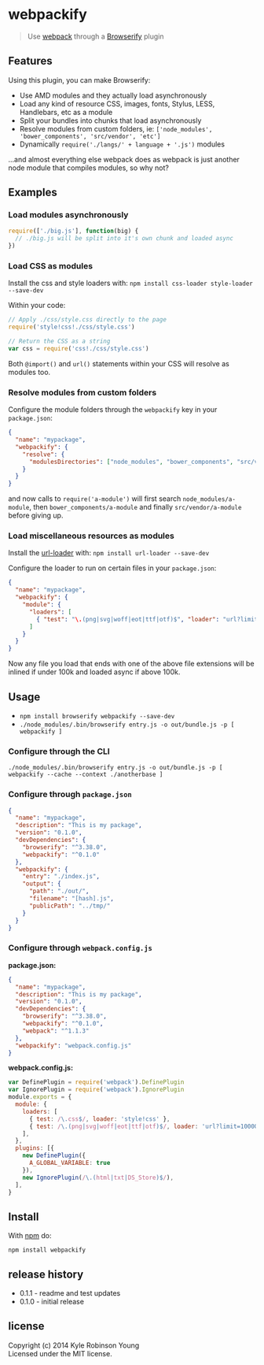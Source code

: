 # webpackify

> Use [webpack](http://webpack.github.io/docs/) through a [Browserify](http://browserify.org) plugin

## Features

Using this plugin, you can make Browserify:

* Use AMD modules and they actually load asynchronously
* Load any kind of resource CSS, images, fonts, Stylus, LESS, Handlebars, etc as a module
* Split your bundles into chunks that load asynchronously
* Resolve modules from custom folders, ie: `['node_modules', 'bower_components', 'src/vendor', 'etc']`
* Dynamically `require('./langs/' + language + '.js')` modules

...and almost everything else webpack does as webpack is just another node module that compiles modules, so why not?

## Examples

### Load modules asynchronously

``` js
require(['./big.js'], function(big) {
  // ./big.js will be split into it's own chunk and loaded async
})
```

### Load CSS as modules

Install the css and style loaders with: `npm install css-loader style-loader --save-dev`

Within your code:

``` js
// Apply ./css/style.css directly to the page
require('style!css!./css/style.css')

// Return the CSS as a string
var css = require('css!./css/style.css')
```

Both `@import()` and `url()` statements within your CSS will resolve as modules too.

### Resolve modules from custom folders

Configure the module folders through the `webpackify` key in your `package.json`:

``` json
{
  "name": "mypackage",
  "webpackify": {
    "resolve": {
      "modulesDirectories": ["node_modules", "bower_components", "src/vendor"]
    }
  }
}
```

and now calls to `require('a-module')` will first search `node_modules/a-module`, then `bower_components/a-module` and finally `src/vendor/a-module` before giving up.

### Load miscellaneous resources as modules

Install the [url-loader](https://github.com/webpack/url-loader) with: `npm install url-loader --save-dev`

Configure the loader to run on certain files in your `package.json`:

``` json
{
  "name": "mypackage",
  "webpackify": {
    "module": {
      "loaders": [
        { "test": "\.(png|svg|woff|eot|ttf|otf)$", "loader": "url?limit=100000" }
      ]
    }
  }
}
```

Now any file you load that ends with one of the above file extensions will be inlined if under 100k and loaded async if above 100k.

## Usage

* `npm install browserify webpackify --save-dev`
* `./node_modules/.bin/browserify entry.js -o out/bundle.js -p [ webpackify ]`

### Configure through the CLI

``` shell
./node_modules/.bin/browserify entry.js -o out/bundle.js -p [ webpackify --cache --context ./anotherbase ]
```

### Configure through `package.json`

``` json
{
  "name": "mypackage",
  "description": "This is my package",
  "version": "0.1.0",
  "devDependencies": {
    "browserify": "^3.38.0",
    "webpackify": "^0.1.0"
  },
  "webpackify": {
    "entry": "./index.js",
    "output": {
      "path": "./out/",
      "filename": "[hash].js",
      "publicPath": "../tmp/"
    }
  }
}
```

### Configure through `webpack.config.js`

**package.json:**

``` json
{
  "name": "mypackage",
  "description": "This is my package",
  "version": "0.1.0",
  "devDependencies": {
    "browserify": "^3.38.0",
    "webpackify": "^0.1.0",
    "webpack": "^1.1.3"
  },
  "webpackify": "webpack.config.js"
}
```

**webpack.config.js:**

``` js
var DefinePlugin = require('webpack').DefinePlugin
var IgnorePlugin = require('webpack').IgnorePlugin
module.exports = {
  module: {
    loaders: [
      { test: /\.css$/, loader: 'style!css' },
      { test: /\.(png|svg|woff|eot|ttf|otf)$/, loader: 'url?limit=100000' }
    ],
  },
  plugins: [{
    new DefinePlugin({
      A_GLOBAL_VARIABLE: true
    }),
    new IgnorePlugin(/\.(html|txt|DS_Store)$/),
  ],
}
```

## Install

With [npm](http://npmjs.org) do:

```
npm install webpackify
```

## release history

* 0.1.1 - readme and test updates
* 0.1.0 - initial release

## license
Copyright (c) 2014 Kyle Robinson Young  
Licensed under the MIT license.
